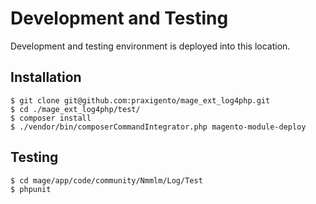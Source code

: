 # Development and Testing

Development and testing environment is deployed into this location.

## Installation

    $ git clone git@github.com:praxigento/mage_ext_log4php.git
    $ cd ./mage_ext_log4php/test/
    $ composer install
    $ ./vendor/bin/composerCommandIntegrator.php magento-module-deploy


## Testing

    $ cd mage/app/code/community/Nmmlm/Log/Test
    $ phpunit
